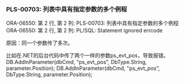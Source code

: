 
### PLS-00703: 列表中具有指定参数的多个例程


ORA-06550: 第 2 行, 第 2 列: 
PLS-00703: 列表中具有指定参数的多个例程
ORA-06550: 第 2 行, 第 2 列: 
PL/SQL: Statement ignored
errcode

原因：同一个参数传了多次。

比如在.NET的后台代码中传了两个一样的参数ps_evt_pos，导致报错。
DB.AddInParameter(dbCmd, "ps_evt_pos", DbType.String, parameter.Position);
DB.AddInParameter(dbCmd, "ps_evt_pos", DbType.String, parameter.Position);